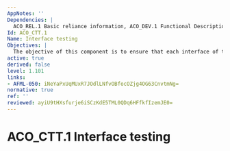 ```yaml
---
AppNotes: ''
Dependencies: |
  ACO_REL.1 Basic reliance information, ACO_DEV.1 Functional Description
Id: ACO_CTT.1
Name: Interface testing
Objectives: |
  The objective of this component is to ensure that each interface of the base component, on which the dependent component relies, is tested.
active: true
derived: false
level: 1.101
links:
- AFML-050: iNeYaPxUqMUxR7JOdlLNfvOBfocOZjg4OG63CnvtmNg=
normative: true
ref: ''
reviewed: ayiU9tHXsfurje6iSCzKdE5TML0QDq6HFfkfIzemJE0=
---
```


# ACO_CTT.1 Interface testing